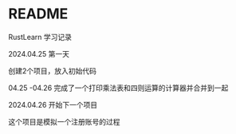 # README 

RustLearn 学习记录

2024.04.25 第一天 

创建2个项目，放入初始代码

04.25 -04.26 完成了一个打印乘法表和四则运算的计算器并合并到一起

2024.04.26 开始下一个项目

这个项目是模拟一个注册账号的过程
